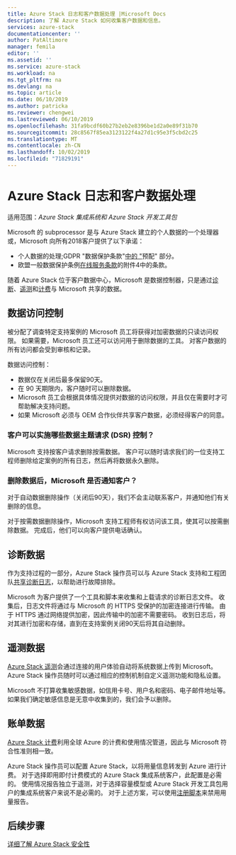 ```yaml
---
title: Azure Stack 日志和客户数据处理 |Microsoft Docs
description: 了解 Azure Stack 如何收集客户数据和信息。
services: azure-stack
documentationcenter: ''
author: PatAltimore
manager: femila
editor: ''
ms.assetid: ''
ms.service: azure-stack
ms.workload: na
ms.tgt_pltfrm: na
ms.devlang: na
ms.topic: article
ms.date: 06/10/2019
ms.author: patricka
ms.reviewer: chengwei
ms.lastreviewed: 06/10/2019
ms.openlocfilehash: 31fa9bcdf60b27b2eb2e8396be1d2a0e89f31b70
ms.sourcegitcommit: 28c8567f85ea3123122f4a27d1c95e3f5cbd2c25
ms.translationtype: MT
ms.contentlocale: zh-CN
ms.lasthandoff: 10/02/2019
ms.locfileid: "71829191"
---
```

# <a name="azure-stack-log-and-customer-data-handling"></a>Azure Stack 日志和客户数据处理 
适用范围：*Azure Stack 集成系统和 Azure Stack 开发工具包*  

Microsoft 的 subprocessor 是与 Azure Stack 建立的个人数据的一个处理器或，Microsoft 向所有2018客户提供了以下承诺：

- 个人数据的处理;GDPR "数据保护条款"[中的 "](http://www.microsoftvolumelicensing.com/DocumentSearch.aspx?Mode=3&DocumentTypeId=31)预配" 部分。
- 欧盟一般数据保护条例[在线服务条款](http://www.microsoftvolumelicensing.com/DocumentSearch.aspx?Mode=3&DocumentTypeId=31)的附件4中的条款。

随着 Azure Stack 位于客户数据中心，Microsoft 是数据控制器，只是通过[诊断](azure-stack-configure-on-demand-diagnostic-log-collection.md#using-pep-to-collect-diagnostic-logs)、[遥测](azure-stack-telemetry.md)和[计费](azure-stack-usage-reporting.md)与 Microsoft 共享的数据。  

## <a name="data-access-controls"></a>数据访问控制 
被分配了调查特定支持案例的 Microsoft 员工将获得对加密数据的只读访问权限。 如果需要，Microsoft 员工还可以访问用于删除数据的工具。 对客户数据的所有访问都会受到审核和记录。  

数据访问控制：
- 数据仅在关闭后最多保留90天。
- 在 90 天期限内，客户随时可以删除数据。
- Microsoft 员工会根据具体情况提供对数据的访问权限，并且仅在需要时才可帮助解决支持问题。
- 如果 Microsoft 必须与 OEM 合作伙伴共享客户数据，必须经得客户的同意。  

### <a name="what-data-subject-requests-dsr-controls-do-customers-have"></a>客户可以实施哪些数据主题请求 (DSR) 控制？
Microsoft 支持按客户请求删除按需数据。 客户可以随时请求我们的一位支持工程师删除给定案例的所有日志，然后再将数据永久删除。  

### <a name="does-microsoft-notify-customers-when-the-data-is-deleted"></a>删除数据后，Microsoft 是否通知客户？
对于自动数据删除操作（关闭后90天），我们不会主动联系客户，并通知他们有关删除的信息。

对于按需数据删除操作，Microsoft 支持工程师有权访问该工具，使其可以按需删除数据。 完成后，他们可以向客户提供电话确认。

## <a name="diagnostic-data"></a>诊断数据
作为支持过程的一部分，Azure Stack 操作员可以与 Azure Stack 支持和工程团队[共享诊断日志](azure-stack-configure-on-demand-diagnostic-log-collection.md#using-pep-to-collect-diagnostic-logs)，以帮助进行故障排除。

Microsoft 为客户提供了一个工具和脚本来收集和上载请求的诊断日志文件。 收集后，日志文件将通过与 Microsoft 的 HTTPS 受保护的加密连接进行传输。 由于 HTTPS 通过网络提供加密，因此传输中的加密不需要密码。 收到日志后，将对其进行加密和存储，直到在支持案例关闭90天后将其自动删除。

## <a name="telemetry-data"></a>遥测数据
[Azure Stack 遥测](azure-stack-telemetry.md)会通过连接的用户体验自动将系统数据上传到 Microsoft。 Azure Stack 操作员随时可以通过相应的控制机制自定义遥测功能和隐私设置。

Microsoft 不打算收集敏感数据，如信用卡号、用户名和密码、电子邮件地址等。 如果我们确定敏感信息是无意中收集到的，我们会予以删除。

## <a name="billing-data"></a>账单数据
[Azure Stack 计费](azure-stack-usage-reporting.md)利用全球 Azure 的计费和使用情况管道，因此与 Microsoft 符合性准则相一致。

Azure Stack 操作员可以配置 Azure Stack，以将用量信息转发到 Azure 进行计费。 对于选择即用即付计费模式的 Azure Stack 集成系统客户，此配置是必需的。 使用情况报告独立于遥测，对于选择容量模型或 Azure Stack 开发工具包用户的集成系统客户来说不是必需的。 对于上述方案，可以使用[注册脚本](azure-stack-usage-reporting.md)来禁用用量报告。


## <a name="next-steps"></a>后续步骤 
[详细了解 Azure Stack 安全性](azure-stack-security-foundations.md) 
